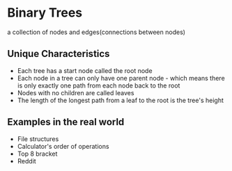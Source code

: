 # Binary Trees
a collection of nodes and edges(connections between nodes)

## Unique Characteristics
- Each tree has a start node called the root node
- Each node in a tree can only have one parent node - which means there is only exactly one path from each node back to the root
- Nodes with no children are called leaves
- The length of the longest path from a leaf to the root is the tree's height

## Examples in the real world
- File structures
- Calculator's order of operations
- Top 8 bracket
- Reddit

